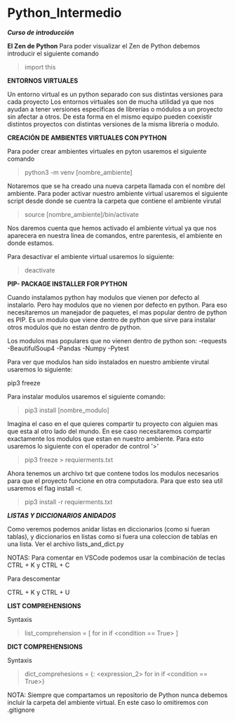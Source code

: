 # Python_Intermedio
***Curso de introducción***

**El Zen de Python**
Para poder visualizar el Zen de Python debemos introducir el siguiente comando
> import  this


**ENTORNOS VIRTUALES**

Un entorno virtual es un python separado con sus distintas versiones para cada proyecto
Los entornos virtuales son de mucha utilidad ya que nos ayudan a tener versiones especificas 
de librerías o módulos a un proyecto sin afectar a otros.
De esta forma en el mismo equipo pueden coexistir distintos proyectos con distintas versiones 
de la misma librería o modulo.

**CREACIÓN DE AMBIENTES VIRTUALES CON PYTHON**

Para poder crear ambientes virtuales en pyton usaremos el siguiente comando
> python3 -m venv [nombre_ambiente]

Notaremos que se ha creado una nueva carpeta llamada con el nombre del ambiente.
Para poder activar nuestro ambiente virtual usaremos el siguiente script desde donde se cuentra
la carpeta que contiene el ambiente virutal

> source [nombre_ambiente]/bin/activate

Nos daremos cuenta que hemos activado el ambiente virtual ya que nos aparecera en nuestra 
linea de comandos, entre parentesis, el ambiente en donde estamos.

Para desactivar el ambiente virtual usaremos lo siguiente:

> deactivate

**PIP- PACKAGE INSTALLER FOR PYTHON**

Cuando instalamos python hay modulos que vienen por defecto al instalarlo. Pero hay modulos que no 
vienen por defecto en python. Para eso necesitaremos un manejador de paquetes, el mas popular dentro
de python es PIP. Es un modulo que viene dentro de python que sirve para instalar otros modulos que
no estan dentro de python. 

Los modulos mas populares que no vienen dentro de python son:
-requests
-BeautifulSoup4
-Pandas
-Numpy
-Pytest

Para ver que modulos han sido instalados en nuestro ambiente virutal usaremos lo siguiente:

 pip3 freeze

Para instalar modulos usaremos el siguiente comando:

> pip3 install [nombre_modulo]

Imagina el caso en el que quieres compartir tu proyecto con alguien mas que esta al otro
lado del mundo. En ese caso necesitaremos compartir exactamente los modulos que estan en nuestro
ambiente. Para esto usaremos lo siguiente con el operador de control '>'

> pip3 freeze > requierments.txt

Ahora tenemos un archivo txt que contene todos los modulos necesarios para que el proyecto funcione
en otra computadora. Para que esto sea util usaremos el flag install -r.

> pip3 install -r requierments.txt

***LISTAS Y DICCIONARIOS ANIDADOS***

Como veremos podemos anidar listas en diccionarios (como si fueran tablas),
y diccionarios en listas como si fuera una coleccion de tablas en una lista.
Ver el archivo lists_and_dict.py

NOTAS: Para comentar en VSCode podemos usar la combinación de teclas
CTRL + K  y CTRL + C 

Para descomentar

CTRL + K  y CTRL + U

**LIST COMPREHENSIONS**

Syntaxis

> list_comprehension = [<expression> for <item> in  <iterable> if <condition == True> ]


**DICT COMPREHENSIONS**

Syntaxis

> dict_comprehesions = {<expressioon>: <expression_2> for <item> in <iterable> if <condition == True>}

NOTA: Siempre que compartamos un repositorio de Python nunca debemos incluir la carpeta del ambiente
virtual. En este caso lo omitiremos con .gitignore
